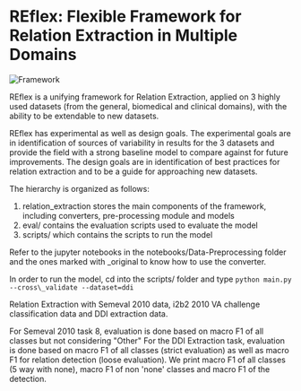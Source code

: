 # REflex: Flexible Framework for Relation Extraction in Multiple Domains


![Framework](https://github.com/geetickachauhan/relation-extraction/blob/master/img/framework.png)

REflex is a unifying framework for Relation Extraction, applied on 3 highly used datasets (from the general, biomedical and clinical domains), with the ability to be extendable to new datasets.

REflex has experimental as well as design goals. The experimental goals are in identification of sources of variability in results for the 3 datasets and provide the field with a strong baseline model to compare against for future improvements. The design goals are in identification of best practices for relation extraction and to be a guide for approaching new datasets.

The hierarchy is organized as follows:
1. relation\_extraction stores the main components of the framework, including converters, pre-processing module and models
2. eval/ contains the evaluation scripts used to evaluate the model
3. scripts/ which contains the scripts to run the model

Refer to the jupyter notebooks in the notebooks/Data-Preprocessing folder and the ones marked with \_original to know how to use the converter.

In order to run the model, cd into the scripts/ folder and type ```python main.py --cross\_validate --dataset=ddi```

Relation Extraction with Semeval 2010 data, i2b2 2010 VA challenge classification data and DDI extraction data.

For Semeval 2010 task 8, evaluation is done based on macro F1 of all classes but not considering "Other"
For the DDI Extraction task, evaluation is done based on macro F1 of all classes (strict evaluation) as well
as macro F1 for relation detection (loose evaluation). We print macro F1 of all classes (5 way with none),
macro F1 of non 'none' classes and macro F1 of the detection. 
